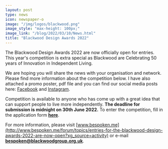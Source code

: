 ```yaml
---
layout: post
type: news
icon: newspaper-o
image: "/img/logos/blackwood.png" 
image_style: "max-height: 100px;"
image_link: "/blog/2022/03/10/News.html"
title: "Blackwood Design Awards 2022"
---
```


The Blackwood Design Awards 2022 are now officially open for entries. This year's competition is extra special as Blackwood are Celebrating 50 years of Innovation in Independent Living.

We are hoping you will share the news with your organisation and network. Please find more information about the competition below. I have also attached a promo poster, pdf file and you can find our social media posts here: [Facebook](https://www.facebook.com/BlackwoodScotland/posts/pfbid02T9cZaP6Bfr5WctRNXNW3nNxdEFeDngc8a3e1rrYFqsQir2kGqJtEeByaqXFCfnaHl?__cft__%5b0%5d=AZWF4IvD5-64OmcMLTnjOdk6_sX8WPD-8u-YmgainalLkXrnA0hp7g4OFuCyNQ3sPxEv8dIqgIbRCizGEgo5GsDNpgM_rPONCMfcoE17Zxg-VkAaEbPGJdaAj2mhk4-rAKlcnBu7e5S0WUD8L_jHXGu3YVDSkk5Ho9tEf66R9OQQjQ&__tn__=%2CO%2CP-R) and [Instagram](https://www.instagram.com/p/CahiJlYq4mL/).

Competition is available to anyone who has come up with a great idea that can support people to live more independently. **The deadline for submission is midnight on 30th June 2022.** To enter the competition, fill in the application form **[here](https://forms.office.com/r/DgLhrwWjqF)**.

For more information, please visit [www.bespoken.me](http://www.bespoken.me/forum/topics/entries-for-the-blackwood-design-awards-2022-are-now-open?xg_source=activity) or e-mail **[bespoken@blackwoodgroup.org.uk](mailto:bespoken@blackwoodgroup.org.uk)**.